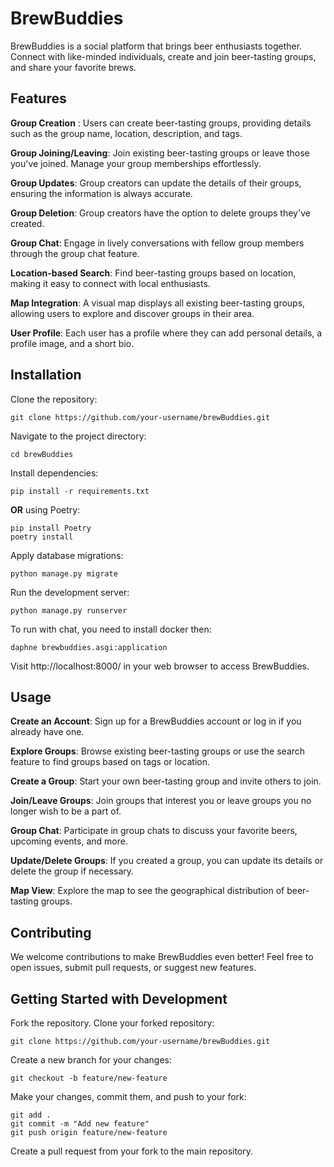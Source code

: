 
# BrewBuddies
BrewBuddies is a social platform that brings beer enthusiasts together. Connect with like-minded individuals, create and join beer-tasting groups, and share your favorite brews.

## Features
**Group Creation** : Users can create beer-tasting groups, providing details such as the group name, location, description, and tags.

**Group Joining/Leaving**: Join existing beer-tasting groups or leave those you've joined. Manage your group memberships effortlessly.

**Group Updates**: Group creators can update the details of their groups, ensuring the information is always accurate.

**Group Deletion**: Group creators have the option to delete groups they've created.

**Group Chat**: Engage in lively conversations with fellow group members through the group chat feature.

**Location-based Search**: Find beer-tasting groups based on location, making it easy to connect with local enthusiasts.

**Map Integration**: A visual map displays all existing beer-tasting groups, allowing users to explore and discover groups in their area.

**User Profile**: Each user has a profile where they can add personal details, a profile image, and a short bio.

## Installation
Clone the repository:
````
git clone https://github.com/your-username/brewBuddies.git
````

Navigate to the project directory:
````
cd brewBuddies
````

Install dependencies:
````
pip install -r requirements.txt
````

**OR** using Poetry:
````
pip install Poetry
poetry install
````

Apply database migrations:
````
python manage.py migrate
````

Run the development server:
````
python manage.py runserver
````

To run with chat, you need to install docker then:
````
daphne brewbuddies.asgi:application
````
Visit http://localhost:8000/ in your web browser to access BrewBuddies.

## Usage
**Create an Account**: Sign up for a BrewBuddies account or log in if you already have one.

**Explore Groups**: Browse existing beer-tasting groups or use the search feature to find groups based on tags or location.

**Create a Group**: Start your own beer-tasting group and invite others to join.

**Join/Leave Groups**: Join groups that interest you or leave groups you no longer wish to be a part of.

**Group Chat**: Participate in group chats to discuss your favorite beers, upcoming events, and more.

**Update/Delete Groups**: If you created a group, you can update its details or delete the group if necessary.

**Map View**: Explore the map to see the geographical distribution of beer-tasting groups.

## Contributing
We welcome contributions to make BrewBuddies even better! Feel free to open issues, submit pull requests, or suggest new features.

## Getting Started with Development
Fork the repository. Clone your forked repository:

````
git clone https://github.com/your-username/brewBuddies.git
````

Create a new branch for your changes:
````
git checkout -b feature/new-feature
````

Make your changes, commit them, and push to your fork:
````
git add .
git commit -m "Add new feature"
git push origin feature/new-feature
````

Create a pull request from your fork to the main repository.
